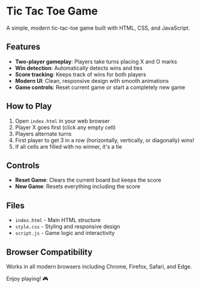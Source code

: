 # Tic Tac Toe Game

A simple, modern tic-tac-toe game built with HTML, CSS, and JavaScript.

## Features

- **Two-player gameplay**: Players take turns placing X and O marks
- **Win detection**: Automatically detects wins and ties
- **Score tracking**: Keeps track of wins for both players
- **Modern UI**: Clean, responsive design with smooth animations
- **Game controls**: Reset current game or start a completely new game

## How to Play

1. Open `index.html` in your web browser
2. Player X goes first (click any empty cell)
3. Players alternate turns
4. First player to get 3 in a row (horizontally, vertically, or diagonally) wins!
5. If all cells are filled with no winner, it's a tie

## Controls

- **Reset Game**: Clears the current board but keeps the score
- **New Game**: Resets everything including the score

## Files

- `index.html` - Main HTML structure
- `style.css` - Styling and responsive design
- `script.js` - Game logic and interactivity

## Browser Compatibility

Works in all modern browsers including Chrome, Firefox, Safari, and Edge.

Enjoy playing! 🎮
